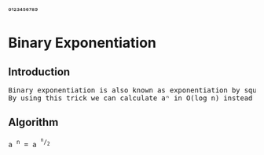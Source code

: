 ⁰¹²³⁴⁵⁶⁷⁸⁹
# Binary Exponentiation
## Introduction
<pre>
Binary exponentiation is also known as exponentiation by squaring.
By using this trick we can calculate aⁿ in O(log n) instead of O(n).
</pre>
## Algorithm
<pre>
a <sup>n</sup> = a <sup><sup>n</sup>/<sub>2</sub></sup>

